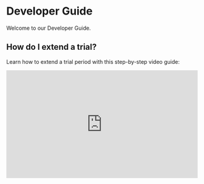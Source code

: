# Developer Guide

Welcome to our Developer Guide.

## How do I extend a trial?

Learn how to extend a trial period with this step-by-step video guide:

<div style="position: relative; padding-bottom: 56.25%; height: 0;"><iframe src="https://www.loom.com/embed/7a0bc82ec2644815a27287dd7e7a09b5?sid=d8f5e8a8-9c5a-4f8e-b8e3-9f5e5f5e5f5e" frameborder="0" webkitallowfullscreen mozallowfullscreen allowfullscreen style="position: absolute; top: 0; left: 0; width: 100%; height: 100%;"></iframe></div>
